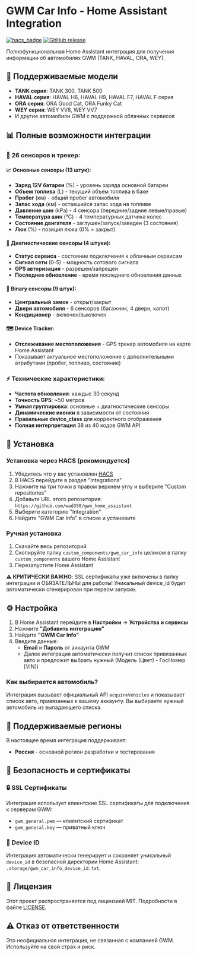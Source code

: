 # GWM Car Info - Home Assistant Integration

[![hacs_badge](https://img.shields.io/badge/HACS-Custom-orange.svg)](https://github.com/custom-components/hacs)
[![GitHub release](https://img.shields.io/github/v/release/wad350/gwm_home_assistant?include_prereleases&sort=semver)](https://github.com/wad350/gwm_home_assistant/releases/)

Полнофункциональная Home Assistant интеграция для получения информации об автомобилях GWM (TANK, HAVAL, ORA, WEY).

## 🚗 Поддерживаемые модели

- **TANK серия**: TANK 300, TANK 500
- **HAVAL серия**: HAVAL H6, HAVAL H9, HAVAL F7, HAVAL F серия
- **ORA серия**: ORA Good Cat, ORA Funky Cat
- **WEY серия**: WEY VV6, WEY VV7
- И другие автомобили GWM с поддержкой облачных сервисов

## 📊 Полные возможности интеграции

### 🎯 **26 сенсоров и трекер:**

#### 📈 **Основные сенсоры (13 штук):**
- **Заряд 12V батареи** (%) - уровень заряда основной батареи
- **Объем топлива** (L) - текущий объем топлива в баке  
- **Пробег** (км) - общий пробег автомобиля
- **Запас хода** (км) - оставшийся запас хода на топливе
- **Давление шин** (kPa) - 4 сенсора (передние/задние левые/правые)
- **Температура шин** (°C) - 4 температурных датчика колес
- **Состояние двигателя** - заглушен/запуск/заведен (3 состояния)
- **Люк** (%) - позиция люка (0% = закрыт)

#### 🔧 **Диагностические сенсоры (4 штуки):**
- **Статус сервиса** - состояние подключения к облачным сервисам
- **Сигнал сети** (0-5) - мощность сотового сигнала  
- **GPS авторизация** - разрешен/запрещен
- **Последнее обновление** - время последнего обновления данных

#### 🔘 **Binary сенсоры (9 штук):**
- **Центральный замок** - открыт/закрыт
- **Двери автомобиля** - 6 сенсоров (багажник, 4 двери, капот)
- **Кондиционер** - включен/выключен

#### 🗺️ **Device Tracker:**
- **Отслеживание местоположения** - GPS трекер автомобиля на карте Home Assistant
- Показывает актуальное местоположение с дополнительными атрибутами (пробег, топливо, состояние)

### ⚡ **Технические характеристики:**
- **Частота обновления**: каждые 30 секунд
- **Точность GPS**: ~50 метров
- **Умная группировка**: основные + диагностические сенсоры
- **Динамические иконки** в зависимости от состояния
- **Правильные device_class** для корректного отображения
- **Полная интерпретация** 38 из 40 кодов GWM API

## 🔧 Установка

### Установка через HACS (рекомендуется)

1. Убедитесь что у вас установлен [HACS](https://hacs.xyz/)
2. В HACS перейдите в раздел "Integrations"
3. Нажмите на три точки в правом верхнем углу и выберите "Custom repositories"
4. Добавьте URL этого репозитория: `https://github.com/wad350/gwm_home_assistant`
5. Выберите категорию "Integration"
6. Найдите "GWM Car Info" в списке и установите

### Ручная установка

1. Скачайте весь репозиторий
2. Скопируйте папку `custom_components/gwm_car_info` целиком в папку `custom_components` вашего Home Assistant
3. Перезапустите Home Assistant

**⚠️ КРИТИЧЕСКИ ВАЖНО**: SSL сертификаты уже включены в папку интеграции и ОБЯЗАТЕЛЬНЫ для работы! Уникальный device_id будет автоматически сгенерирован при первом запуске.

## ⚙️ Настройка

1. В Home Assistant перейдите в **Настройки** → **Устройства и сервисы**
2. Нажмите **"Добавить интеграцию"**
3. Найдите **"GWM Car Info"**
4. Введите данные:
   - **Email** и **Пароль** от аккаунта GWM
   - Далее интеграция автоматически получит список привязанных авто и предложит выбрать нужный (Модель (Цвет) - ГосНомер [VIN])

### Как выбирается автомобиль?

Интеграция вызывает официальный API `acquireVehicles` и показывает список авто, привязанных к вашему аккаунту. Вы выбираете нужный автомобиль из выпадающего списка.

## 📱 Поддерживаемые регионы

В настоящее время интеграция поддерживает:
- **Россия** - основной регион разработки и тестирования

## 🔐 Безопасность и сертификаты

### 🔒 SSL Сертификаты
Интеграция использует клиентские SSL сертификаты для подключения к серверам GWM:
- `gwm_general.pem` — клиентский сертификат
- `gwm_general.key` — приватный ключ

### 🔑 Device ID
Интеграция автоматически генерирует и сохраняет уникальный `device_id` в безопасной директории Home Assistant: `.storage/gwm_car_info_device_id.txt`.

## 📄 Лицензия

Этот проект распространяется под лицензией MIT. Подробности в файле [LICENSE](LICENSE).

## ⚠️ Отказ от ответственности

Это неофициальная интеграция, не связанная с компанией GWM. Используйте на свой страх и риск.